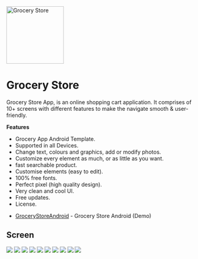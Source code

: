 <img src="screen/logo.png" height="150px" width="150px" title="Grocery" alt="Grocery Store"/>

# Grocery Store
Grocery Store App, is an online shopping cart application. 
It comprises of 10+ screens with different features to make the navigate smooth & user-friendly.

**Features**

- Grocery App Android Template.
- Supported in all Devices.
- Change text, colours and graphics, add or modify photos.
- Customize every element as much, or as little as you want.
- fast searchable product.
- Customise elements (easy to edit).
- 100% free fonts.
- Perfect pixel (high quality design).
- Very clean and cool UI.
- Free updates.
- License.

* [GroceryStoreAndroid](https://u.pcloud.link/publink/show?code=XZxulmXZwEXImolNGnH0x0DxRuXzKJdtiGBk) - Grocery Store Android (Demo)


## Screen 

<img src="screen/screen1.png">

<img src="screen/screen2.png">

<img src="screen/screen3.png">

<img src="screen/screen4.png">

<img src="screen/screen5.png">

<img src="screen/screen6.png">

<img src="screen/1.png">

<img src="screen/2.png">

<img src="screen/3.png">

<img src="screen/4.png">

